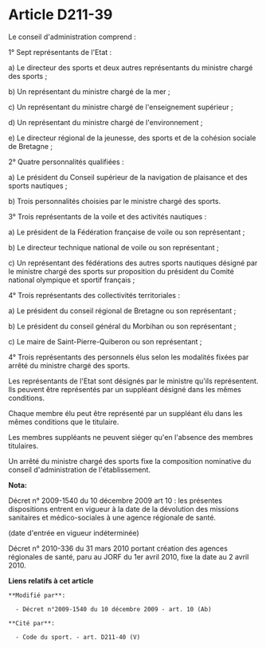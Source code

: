 # Article D211-39

Le conseil d'administration comprend : 

1° Sept représentants de l'Etat : 

a) Le directeur des sports et deux autres représentants du ministre chargé des sports ; 

b) Un représentant du ministre chargé de la mer ; 

c) Un représentant du ministre chargé de l'enseignement supérieur ; 

d) Un représentant du ministre chargé de l'environnement ; 

e) Le            directeur régional de la jeunesse, des sports et de la cohésion sociale  de Bretagne ; 

2° Quatre personnalités qualifiées : 

a) Le président du Conseil supérieur de la navigation de plaisance et des sports nautiques ; 

b) Trois personnalités choisies par le ministre chargé des sports. 

3° Trois représentants de la voile et des activités nautiques : 

a) Le président de la Fédération française de voile ou son représentant ; 

b) Le directeur technique national de voile ou son représentant ; 

c) Un représentant des fédérations des autres sports nautiques désigné par le ministre chargé des sports sur proposition du
président du Comité national olympique et sportif français ; 

4° Trois représentants des collectivités territoriales : 

a) Le président du conseil régional de Bretagne ou son représentant ; 

b) Le président du conseil général du Morbihan ou son représentant ; 

c) Le maire de Saint-Pierre-Quiberon ou son représentant ; 

4° Trois représentants des personnels élus selon les modalités fixées par arrêté du ministre chargé des sports. 

Les représentants de l'Etat sont désignés par le ministre qu'ils représentent. Ils peuvent être représentés par un suppléant
désigné dans les mêmes conditions. 

Chaque membre élu peut être représenté par un suppléant élu dans les mêmes conditions que le titulaire. 

Les membres suppléants ne peuvent siéger qu'en l'absence des membres titulaires. 

Un arrêté du ministre chargé des sports fixe la composition nominative du conseil d'administration de l'établissement.

**Nota:**

Décret n° 2009-1540 du 10 décembre 2009 art 10 : les présentes dispositions entrent en vigueur à la date de la dévolution des
missions sanitaires et médico-sociales à une agence régionale de santé. 

(date d'entrée en vigueur indéterminée)

Décret n° 2010-336 du 31 mars 2010 portant création des agences régionales de santé, paru au JORF du 1er avril 2010, fixe la
date au 2 avril 2010.

**Liens relatifs à cet article**

	**Modifié par**:

	  - Décret n°2009-1540 du 10 décembre 2009 - art. 10 (Ab)

	**Cité par**:

	  - Code du sport. - art. D211-40 (V)
